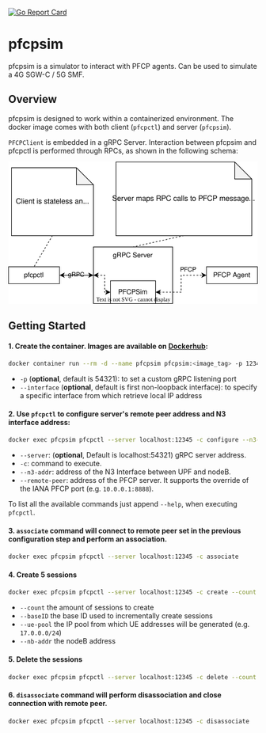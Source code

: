 [![Go Report Card](https://goreportcard.com/badge/github.com/omec-project/pfcpsim)](https://goreportcard.com/report/github.com/omec-project/pfcpsim)

# pfcpsim
pfcpsim is a simulator to interact with PFCP agents. Can be used to simulate a 4G SGW-C / 5G SMF.

## Overview

pfcpsim is designed to work within a containerized environment. The docker image comes with both client (`pfcpctl`) and server (`pfcpsim`).

`PFCPClient` is embedded in a gRPC Server. Interaction between pfcpsim and pfcpctl is performed through RPCs, as shown in the following schema: 

![Alt text](docs/images/schema.svg)

## Getting Started

#### 1. Create the container. Images are available on [Dockerhub](https://hub.docker.com/r/opennetworking/pfcpsim/tags):
```bash
docker container run --rm -d --name pfcpsim pfcpsim:<image_tag> -p 12345 --interface <interface-name>
```
 - `-p` (**optional**, default is 54321): to set a custom gRPC listening port
 - `--interface` (**optional**, default is first non-loopback interface): to specify a specific interface from which retrieve local IP address

#### 2. Use `pfcpctl` to configure server's remote peer address and N3 interface address:
```bash
docker exec pfcpsim pfcpctl --server localhost:12345 -c configure --n3-addr <N3-interface-address> --remote-peer <PFCP-server-address>
```
 - `--server`: (**optional**, Default is localhost:54321) gRPC server address.
 - `-c`: command to execute.
 - `--n3-addr`: address of the N3 Interface between UPF and nodeB.
 - `--remote-peer`: address of the PFCP server. It supports the override of the IANA PFCP port (e.g. `10.0.0.1:8888`).

To list all the available commands just append `--help`, when executing `pfcpctl`.

#### 3. `associate` command will connect to remote peer set in the previous configuration step and perform an association.
```bash
docker exec pfcpsim pfcpctl --server localhost:12345 -c associate
```

#### 4. Create 5 sessions
```bash
docker exec pfcpsim pfcpctl --server localhost:12345 -c create --count 5 --baseID 2 --ue-pool <CIDR-IP-pool> --nb-addr <NodeB-address>
```
 - `--count` the amount of sessions to create
 - `--baseID` the base ID used to incrementally create sessions
 - `--ue-pool` the IP pool from which UE addresses will be generated (e.g. `17.0.0.0/24`)
 - `--nb-addr` the nodeB address 

#### 5. Delete the sessions
```bash
docker exec pfcpsim pfcpctl --server localhost:12345 -c delete --count 5 --baseID 2
```

#### 6. `disassociate` command will perform disassociation and close connection with remote peer.
```bash
docker exec pfcpsim pfcpctl --server localhost:12345 -c disassociate
```
